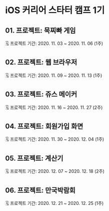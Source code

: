 # iOS 커리어 스타터 캠프 1기
## 01. 프로젝트: 묵찌빠 게임

🗓 프로젝트 기간: 2020. 11. 03 ~ 2020. 11. 06 (1주)

## 02. 프로젝트: 웹 브라우저

🗓 프로젝트 기간: 2020. 11. 09 ~ 2020. 11. 13 (1주)

## 03. 프로젝트: 쥬스 메이커

🗓 프로젝트 기간: 2020. 11. 16 ~ 2020. 11. 27 (2주)

## 04. 프로젝트: 회원가입 화면

🗓 프로젝트 기간: 2020. 11. 30 ~ 2020. 12. 04 (1주)

## 05. 프로젝트: 계산기

🗓 프로젝트 기간: 2020. 12. 07 ~ 2020. 12. 18 (2주)

## 06. 프로젝트: 만국박람회

🗓 프로젝트 기간: 2020. 12. 21 ~ 2020. 12. 25 (1주)